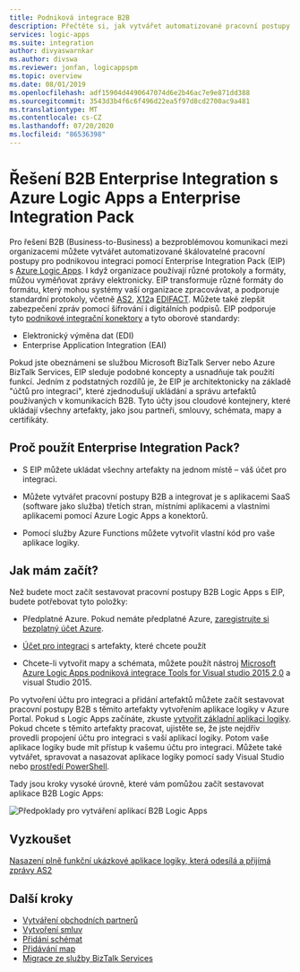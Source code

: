 ```yaml
---
title: Podniková integrace B2B
description: Přečtěte si, jak vytvářet automatizované pracovní postupy B2B pro podnikovou integraci pomocí Azure Logic Apps a Enterprise Integration Pack
services: logic-apps
ms.suite: integration
author: divyaswarnkar
ms.author: divswa
ms.reviewer: jonfan, logicappspm
ms.topic: overview
ms.date: 08/01/2019
ms.openlocfilehash: adf15904d4490647074d6e2b46ac7e9e871dd388
ms.sourcegitcommit: 3543d3b4f6c6f496d22ea5f97d8cd2700ac9a481
ms.translationtype: MT
ms.contentlocale: cs-CZ
ms.lasthandoff: 07/20/2020
ms.locfileid: "86536398"
---
```

# <a name="b2b-enterprise-integration-solutions-with-azure-logic-apps-and-enterprise-integration-pack"></a>Řešení B2B Enterprise Integration s Azure Logic Apps a Enterprise Integration Pack

Pro řešení B2B (Business-to-Business) a bezproblémovou komunikaci mezi organizacemi můžete vytvářet automatizované škálovatelné pracovní postupy pro podnikovou integraci pomocí Enterprise Integration Pack (EIP) s [Azure Logic Apps](../logic-apps/logic-apps-overview.md). I když organizace používají různé protokoly a formáty, můžou vyměňovat zprávy elektronicky. EIP transformuje různé formáty do formátu, který mohou systémy vaší organizace zpracovávat, a podporuje standardní protokoly, včetně [AS2](../logic-apps/logic-apps-enterprise-integration-as2.md), [X12](logic-apps-enterprise-integration-x12.md)a [EDIFACT](../logic-apps/logic-apps-enterprise-integration-edifact.md). Můžete také zlepšit zabezpečení zpráv pomocí šifrování i digitálních podpisů. EIP podporuje tyto [podnikové integrační konektory](../connectors/apis-list.md#integration-account-connectors) a tyto oborové standardy:

* Elektronický výměna dat (EDI)
* Enterprise Application Integration (EAI)

Pokud jste obeznámeni se službou Microsoft BizTalk Server nebo Azure BizTalk Services, EIP sleduje podobné koncepty a usnadňuje tak použití funkcí. Jedním z podstatných rozdílů je, že EIP je architektonicky na základě "účtů pro integraci", které zjednodušují ukládání a správu artefaktů používaných v komunikacích B2B. Tyto účty jsou cloudové kontejnery, které ukládají všechny artefakty, jako jsou partneři, smlouvy, schémata, mapy a certifikáty. 

## <a name="why-use-the-enterprise-integration-pack"></a>Proč použít Enterprise Integration Pack?

* S EIP můžete ukládat všechny artefakty na jednom místě – váš účet pro integraci.

* Můžete vytvářet pracovní postupy B2B a integrovat je s aplikacemi SaaS (software jako služba) třetích stran, místními aplikacemi a vlastními aplikacemi pomocí Azure Logic Apps a konektorů.

* Pomocí služby Azure Functions můžete vytvořit vlastní kód pro vaše aplikace logiky.

## <a name="how-do-i-get-started"></a>Jak mám začít?

Než budete moct začít sestavovat pracovní postupy B2B Logic Apps s EIP, budete potřebovat tyto položky:

* Předplatné Azure. Pokud nemáte předplatné Azure, [zaregistrujte si bezplatný účet Azure](https://azure.microsoft.com/free/).

* [Účet pro integraci](../logic-apps/logic-apps-enterprise-integration-create-integration-account.md) s artefakty, které chcete použít

* Chcete-li vytvořit mapy a schémata, můžete použít nástroj [Microsoft Azure Logic Apps podniková integrace Tools for Visual studio 2015 2,0](https://aka.ms/vsmapsandschemas) a visual Studio 2015.

Po vytvoření účtu pro integraci a přidání artefaktů můžete začít sestavovat pracovní postupy B2B s těmito artefakty vytvořením aplikace logiky v Azure Portal. Pokud s Logic Apps začínáte, zkuste [vytvořit základní aplikaci logiky](../logic-apps/quickstart-create-first-logic-app-workflow.md). Pokud chcete s těmito artefakty pracovat, ujistěte se, že jste nejdřív provedli propojení účtu pro integraci s vaší aplikací logiky. Potom vaše aplikace logiky bude mít přístup k vašemu účtu pro integraci. Můžete také vytvářet, spravovat a nasazovat aplikace logiky pomocí sady Visual Studio nebo [prostředí PowerShell](/powershell/module/az.logicapp).

Tady jsou kroky vysoké úrovně, které vám pomůžou začít sestavovat aplikace B2B Logic Apps:

![Předpoklady pro vytváření aplikací B2B Logic Apps](./media/logic-apps-enterprise-integration-overview/overview.png)  

## <a name="try-now"></a>Vyzkoušet

[Nasazení plně funkční ukázkové aplikace logiky, která odesílá a přijímá zprávy AS2](https://github.com/Azure/azure-quickstart-templates/tree/master/201-logic-app-as2-send-receive)

## <a name="next-steps"></a>Další kroky

* [Vytváření obchodních partnerů](logic-apps-enterprise-integration-partners.md)
* [Vytvoření smluv](../logic-apps/logic-apps-enterprise-integration-agreements.md)
* [Přidání schémat](logic-apps-enterprise-integration-schemas.md)
* [Přidávání map](../logic-apps/logic-apps-enterprise-integration-maps.md)
* [Migrace ze služby BizTalk Services](../logic-apps/logic-apps-move-from-mabs.md)
